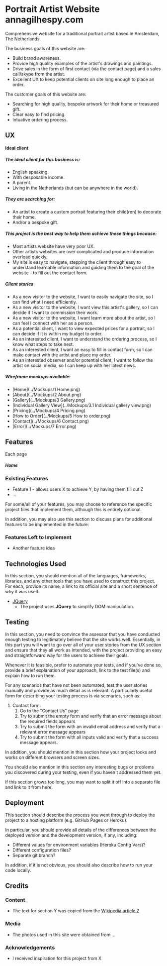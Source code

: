 # Portrait Artist Website annagilhespy.com

Comprehensive website for a traditional portrait artist based in Amsterdam, The Netherlands. 

The business goals of this website are:
* Build brand awareness.
* Provide high quality examples of the artist's drawings and paintings.
* Drive sales in the form of first contact (via the contact page) and a sales call/skype from the artist. 
* Excellent UX to keep potential clients on site long enough to place an order.

The customer goals of this website are:
* Searching for high quality, bespoke artwork for their home or treasured gift. 
* Clear easy to find pricing.
* Intuative ordering process.
 
## UX

#### Ideal client

##### The ideal client for this business is:
* English speaking.
* With desposable income.
* A parent.
* Living in the Netherlands (but can be anywhere in the world).

##### They are searching for:
* An artist to create a custom portrait featuring their child(ren) to decorate their home. 
* And/or a bespoke gift. 

##### This project is the best way to help them achieve these things because:
* Most artists website have very poor UX. 
* Other artists websites are over complicated and produce information overload quickly. 
* My site is easy to navigate, stepping the client through easy to understand learnable information and guiding them to the goal of the website - to fill out the contact form.

##### Client stories
- As a new visitor to the website, I want to easily navigate the site, so I can find what I need efficiently. 
- As a new visitor to the website, I want view this artist's gallery, so I can decide if I want to commission their work. 
- As a new visitor to the website, I want learn more about the artist, so I can feel I connect with her as a person.
- As a potential client, I want to view expected prices for a portrait, so I can decide if it is within my budget to order. 
- As an interested client, I want to understand the ordering process, so I know what steps to take next. 
- As an interested client, I want an easy to fill in contact form, so I can make contact with the artist and place my order. 
- As an interested observer and/or potential client, I want to follow the artist on social media, so I can keep up with her latest news. 

##### Wireframe mockups available: 

- [Home](../Mockups/1 Home.png)
- [About](../Mockups/2 About.png) 
- [Gallery](../Mockups/3 Gallery.png) 
- [Individual Gallery View](../Mockups/3.1 Individual gallery view.png) 
- [Pricing](../Mockups/4 Pricing.png) 
- [How to Order](../Mockups/5 How to order.png) 
- [Contact](../Mockups/6 Contact.png) 
- [Error](../Mockups/7 Error.png) 

## Features

Each page 

##### Home

 
### Existing Features
- Feature 1 - allows users X to achieve Y, by having them fill out Z
- ...

For some/all of your features, you may choose to reference the specific project files that implement them, although this is entirely optional.

In addition, you may also use this section to discuss plans for additional features to be implemented in the future:

### Features Left to Implement
- Another feature idea

## Technologies Used

In this section, you should mention all of the languages, frameworks, libraries, and any other tools that you have used to construct this project. For each, provide its name, a link to its official site and a short sentence of why it was used.

- [JQuery](https://jquery.com)
    - The project uses **JQuery** to simplify DOM manipulation.


## Testing

In this section, you need to convince the assessor that you have conducted enough testing to legitimately believe that the site works well. Essentially, in this part you will want to go over all of your user stories from the UX section and ensure that they all work as intended, with the project providing an easy and straightforward way for the users to achieve their goals.

Whenever it is feasible, prefer to automate your tests, and if you've done so, provide a brief explanation of your approach, link to the test file(s) and explain how to run them.

For any scenarios that have not been automated, test the user stories manually and provide as much detail as is relevant. A particularly useful form for describing your testing process is via scenarios, such as:

1. Contact form:
    1. Go to the "Contact Us" page
    2. Try to submit the empty form and verify that an error message about the required fields appears
    3. Try to submit the form with an invalid email address and verify that a relevant error message appears
    4. Try to submit the form with all inputs valid and verify that a success message appears.

In addition, you should mention in this section how your project looks and works on different browsers and screen sizes.

You should also mention in this section any interesting bugs or problems you discovered during your testing, even if you haven't addressed them yet.

If this section grows too long, you may want to split it off into a separate file and link to it from here.

## Deployment

This section should describe the process you went through to deploy the project to a hosting platform (e.g. GitHub Pages or Heroku).

In particular, you should provide all details of the differences between the deployed version and the development version, if any, including:
- Different values for environment variables (Heroku Config Vars)?
- Different configuration files?
- Separate git branch?

In addition, if it is not obvious, you should also describe how to run your code locally.


## Credits

### Content
- The text for section Y was copied from the [Wikipedia article Z](https://en.wikipedia.org/wiki/Z)

### Media
- The photos used in this site were obtained from ...

### Acknowledgements

- I received inspiration for this project from X